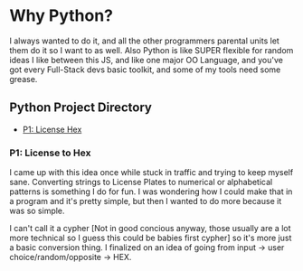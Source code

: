 # Why Python? 

I always wanted to do it, and all the other programmers parental units let them do it so I want to as well. Also Python is like SUPER flexible for random ideas I like between this JS, and like one major OO Language, and you've got every Full-Stack devs basic toolkit, and some of my tools need some grease.

## Python Project Directory

- [P1: License Hex](#p1:-license-to-hex)


### P1: License to Hex

I came up with this idea once while stuck in traffic and trying to keep myself sane. Converting strings to License Plates to numerical or alphabetical patterns is something I do for fun. I was wondering how I could make that in a program and it's pretty simple, but then I wanted to do more because it was so simple.

I can't call it a cypher [Not in good concious anyway, those usually are a lot more technical so I guess this could be babies first cypher] so it's more just a basic conversion thing. I finalized on an idea of going from input -> user choice/random/opposite -> HEX.